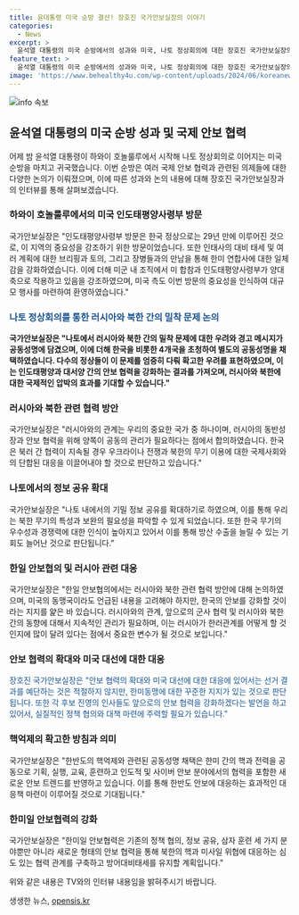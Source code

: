 ```yaml
---
title: 윤대통령 미국 순방 결산! 장호진 국가안보실장의 이야기
categories:
  - News
excerpt: >
  윤석열 대통령의 미국 순방에서의 성과와 미국, 나토 정상회의에 대한 장호진 국가안보실장의 인터뷰 내용 요약  어젯밤 윤석열 대통령의 미국 순방과 나토 정상회의에 대한 장호진 국가안보실장의 인터뷰 내용을 통해 한국 정상의 미국 순방과 나토 회의 참석, 인도태평양사령부 방문 등의 성과와 중요성에 대해 다뤘습니다. 나토 회의에서는 러시아와 북한의 밀착 문제와 관련된 논의가 중요하게 다뤄졌으며, 러시아와 북한의 군사적 밀착에 대한 인식과 대응 방안에 대해서도 논의되었습니다. 또한, 윤석열 대통령은 러시아와 북한 관계에 대한 중요성을 강조하며 한국의 대응을 재검토하고 있다는 발언으로 주목을 받았습니다. 미국 대선과 관련한 예측과 한미일 안보협력, 그리고 프리덤 에지 연합훈련에 대한 대응 등에 대한 내용도 다뤘습니다.
feature_text: >
  윤석열 대통령의 미국 순방에서의 성과와 미국, 나토 정상회의에 대한 장호진 국가안보실장의 인터뷰 내용 요약  어젯밤 윤석열 대통령의 미국 순방과 나토 정상회의에 대한 장호진 국가안보실장의 인터뷰 내용을 통해 한국 정상의 미국 순방과 나토 회의 참석, 인도태평양사령부 방문 등의 성과와 중요성에 대해 다뤘습니다. 나토 회의에서는 러시아와 북한의 밀착 문제와 관련된 논의가 중요하게 다뤄졌으며, 러시아와 북한의 군사적 밀착에 대한 인식과 대응 방안에 대해서도 논의되었습니다. 또한, 윤석열 대통령은 러시아와 북한 관계에 대한 중요성을 강조하며 한국의 대응을 재검토하고 있다는 발언으로 주목을 받았습니다. 미국 대선과 관련한 예측과 한미일 안보협력, 그리고 프리덤 에지 연합훈련에 대한 대응 등에 대한 내용도 다뤘습니다.
image: 'https://www.behealthy4u.com/wp-content/uploads/2024/06/koreanews.jpg'
---
```


<p><img src="https://www.behealthy4u.com/wp-content/uploads/2024/06/koreanews.jpg" alt="info 속보" /></p>

<h2 data-ke-size="size26">윤석열 대통령의 미국 순방 성과 및 국제 안보 협력</h2>

<p data-ke-size="size16">어제 밤 윤석열 대통령이 하와이 호놀룰루에서 시작해 나토 정상회의로 이어지는 미국 순방을 마치고 귀국했습니다. 이번 순방은 여러 국제 안보 협력과 관련된 의제들에 대한 다양한 논의가 이뤄졌으며, 이에 따른 성과와 논의 내용에 대해 장호진 국가안보실장과의 인터뷰를 통해 살펴보겠습니다.</p>

<h3>하와이 호놀룰루에서의 미국 인도태평양사령부 방문</h3>

<p data-ke-size="size16">국가안보실장은 "인도태평양사령부 방문은 한국 정상으로는 29년 만에 이루어진 것으로, 이 지역의 중요성을 강조하기 위한 방문이었습니다. 또한 인태사의 대비 태세 및 여러 계획에 대한 브리핑과 토의, 그리고 장병들과의 만남을 통해 한미 연합사에 대한 일체감을 강화하였습니다. 이에 더해 미군 내 조직에서 미 합참과 인도태평양사령부가 양대 축으로 작용하고 있음을 강조하였으며, 미국 측도 이번 방문의 중요성을 인식하여 대규모 행사를 마련하여 환영하였습니다."</p>

<h3><span style="color: #1a5490;">나토 정상회의를 통한 러시아와 북한 간의 밀착 문제 논의</span></h3>

<p data-ke-size="size16"><b>국가안보실장은 "나토에서 러시아와 북한 간의 밀착 문제에 대한 우려와 경고 메시지가 공동성명에 담겼으며, 이에 더해 한국을 비롯한 4개국을 초청하여 별도의 공동성명을 채택하였습니다. 다수의 정상들이 이 문제를 엄중히 다뤄 확고한 우려를 표현하였으며, 이는 인도태평양과 대서양 간의 안보 협력을 강화하는 결과를 가져오며, 러시아와 북한에 대한 국제적인 압박의 효과를 기대할 수 있습니다."</b></p>

<h3>러시아와 북한 관련 협력 방안</h3>

<p data-ke-size="size16">국가안보실장은 "러시아와의 관계는 우리의 중요한 국가 중 하나이며, 러시아의 동반성장과 안보 협력을 위해 양쪽이 공동의 관리가 필요하다는 점에서 합의하였습니다. 한국은 북러 간 협력이 지속될 경우 우크라이나 전쟁과 북한의 무기 이용에 대한 국제사회와의 단합된 대응을 이끌어내야 할 것으로 판단하고 있습니다."</p>

<h3>나토에서의 정보 공유 확대</h3>

<p data-ke-size="size16">국가안보실장은 "나토 내에서의 기밀 정보 공유를 확대하기로 하였으며, 이를 통해 우리는 북한 무기의 특성과 보완의 필요성을 파악할 수 있게 되었습니다. 또한 한국 무기의 우수성과 경쟁력에 대한 인식이 높아지고 있어서 이를 통해 방산 수출을 늘릴 수 있는 기회도 늘어난 것으로 판단됩니다."</p>

<h3>한일 안보협의 및 러시아 관련 대응</h3>

<p data-ke-size="size16">국가안보실장은 "한일 안보협의에서는 러시아와 북한 관련 협력 방안에 대해 논의하였으며, 미국의 동맹국이라도 언급된 내용을 고려해야 하지만, 한국의 안보를 강화할 것이라는 지지를 얉은 바 있습니다. 러시아와의 관계, 앞으로의 군사 협력 및 러시아와 북한 간의 동향에 대해서 지속적인 관리가 필요하며, 이는 러시아가 한러관계를 어떻게 할 것인지에 많이 달려 있다는 점에서 중요한 변수가 될 것으로 보입니다."</p>

<h3>안보 협력의 확대와 미국 대선에 대한 대응</h3>

<p data-ke-size="size16"><span style="color: #1a5490;">장호진 국가안보실장은 "안보 협력의 확대와 미국 대선에 대한 대응에 있어서는 선거 결과를 예단하는 것은 적절하지 않지만, 한미동맹에 대한 꾸준한 지지가 있는 것으로 판단됩니다. 또한 각 후보 진영의 인사들도 앞으로의 안보 협력을 강화하겠다는 발언을 하고 있어서, 실질적인 정책 협의와 대책 마련에 주력할 필요가 있습니다."</span></p>

<h3>핵억제의 확고한 방침과 의미</h3>

<p data-ke-size="size16">국가안보실장은 "한반도의 핵억제와 관련된 공동성명 채택은 한미 간의 핵과 전력을 공동으로 기획, 실행, 교육, 훈련하고 인도적 및 사이버 안보 분야에서의 협력을 포함한 새로운 안보 트렌드를 반영하고 있습니다. 이를 통해 한반도 안보에 대응하는 효과적인 대응책 마련이 이루어질 것으로 기대됩니다."</p>

<h3>한미일 안보협력의 강화</h3>

<p data-ke-size="size16">국가안보실장은 "한미일 안보협력은 기존의 정책 협의, 정보 공유, 삼자 훈련 세 가지 분야뿐만 아니라 새로운 형태의 안보 협력을 통해 북한의 핵과 미사일 위협에 대응하는 심도 있는 협력 관계를 구축하고 방어대비태세를 유지할 계획입니다."</p>

<p data-ke-size="size16">위와 같은 내용은 TV와의 인터뷰 내용임을 밝혀주시기 바랍니다.</p>
생생한 뉴스, <a href="https://opensis.kr" rel="dofollow">opensis.kr</a>


